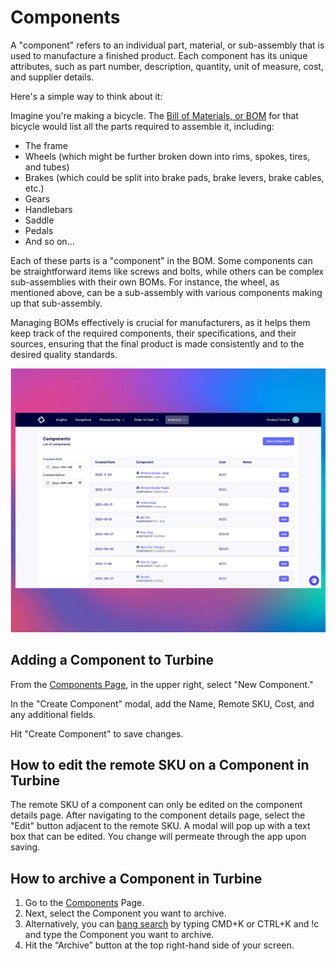 # Components

A "component" refers to an individual part, material, or sub-assembly that is used to manufacture a finished product. Each component has its unique attributes, such as part number, description, quantity, unit of measure, cost, and supplier details.

Here's a simple way to think about it:

Imagine you're making a bicycle. The [Bill of Materials, or BOM](https://docs.helloturbine.com/records/bill_of_materials) for that bicycle would list all the parts required to assemble it, including:

* The frame
* Wheels (which might be further broken down into rims, spokes, tires, and tubes)
* Brakes (which could be split into brake pads, brake levers, brake cables, etc.)
* Gears
* Handlebars
* Saddle
* Pedals
*  And so on...

Each of these parts is a "component" in the BOM. Some components can be straightforward items like screws and bolts, while others can be complex sub-assemblies with their own BOMs. For instance, the wheel, as mentioned above, can be a sub-assembly with various components making up that sub-assembly.

Managing BOMs effectively is crucial for manufacturers, as it helps them keep track of the required components, their specifications, and their sources, ensuring that the final product is made consistently and to the desired quality standards.

![Order Index Page](../../static/img/components.png)

## Adding a Component to Turbine

From the [Components Page](https://app.helloturbine.com/app/components), in the upper right, select "New Component." 

In the "Create Component" modal, add the Name, Remote SKU, Cost, and any additional fields.

Hit "Create Component" to save changes. 

## How to edit the remote SKU on a Component in Turbine 

The remote SKU of a component can only be edited on the component details page. After navigating to the component details page, select the "Edit" button adjacent to the remote SKU. A modal will pop up with a text box that can be edited. You change will permeate through the app upon saving.

## How to archive a Component in Turbine

1. Go to the [Components](https://app.helloturbine.com/app/components) Page.
2. Next, select the Component you want to archive.
3. Alternatively, you can [bang search](https://docs.helloturbine.com/command-palette/) by typing CMD+K or CTRL+K and !c and type the Component you want to archive.
4. Hit the “Archive” button at the top right-hand side of your screen.
